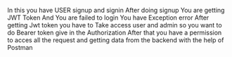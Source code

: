 In this you have USER signup and signin 
After doing signup You are getting JWT Token And You are failed to login You have Exception error
After getting Jwt token you have to Take access user and admin so you want to do Bearer token give in the Authorization 
After that you have a permission to acces all the request and getting data from the backend with the help of Postman
